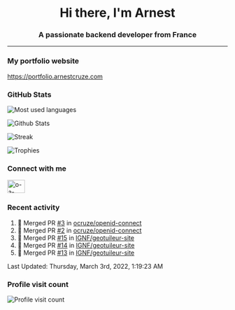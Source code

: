 <h1 align="center">Hi there, I'm Arnest</h1>
<h3 align="center">A passionate backend developer from France</h3>

---

### My portfolio website

https://portfolio.arnestcruze.com

### GitHub Stats

![Most used languages](https://github-readme-stats.vercel.app/api/top-langs/?username=ocruze&langs_count=10&layout=compact&hide=tsql)

![Github Stats](https://github-readme-stats.vercel.app/api?username=ocruze&count_private=true&show_icons=true&title_color=fff&text_color=fff&bg_color=30,36d1dc,904e95)

![Streak](https://github-readme-streak-stats.herokuapp.com/?user=ocruze&)

![Trophies](https://github-profile-trophy.vercel.app/?username=ocruze)

### Connect with me

<p align="left">
<a href="https://linkedin.com/in/o-a-cruze" target="blank"><img align="center" src="https://raw.githubusercontent.com/rahuldkjain/github-profile-readme-generator/master/src/images/icons/Social/linked-in-alt.svg" alt="o-a-cruze" height="30" width="40" /></a>
</p>

### Recent activity

<!--RECENT_ACTIVITY:start-->
1. 🎉 Merged PR [#3](https://github.com/ocruze/openid-connect/pull/3) in [ocruze/openid-connect](https://github.com/ocruze/openid-connect)
2. 🎉 Merged PR [#2](https://github.com/ocruze/openid-connect/pull/2) in [ocruze/openid-connect](https://github.com/ocruze/openid-connect)
3. 🎉 Merged PR [#15](https://github.com/IGNF/geotuileur-site/pull/15) in [IGNF/geotuileur-site](https://github.com/IGNF/geotuileur-site)
4. 🎉 Merged PR [#14](https://github.com/IGNF/geotuileur-site/pull/14) in [IGNF/geotuileur-site](https://github.com/IGNF/geotuileur-site)
5. 🎉 Merged PR [#13](https://github.com/IGNF/geotuileur-site/pull/13) in [IGNF/geotuileur-site](https://github.com/IGNF/geotuileur-site)
<!--RECENT_ACTIVITY:end-->

<!--RECENT_ACTIVITY:last_update-->
Last Updated: Thursday, March 3rd, 2022, 1:19:23 AM
<!--RECENT_ACTIVITY:last_update_end-->

### Profile visit count

![Profile visit count](https://profile-counter.glitch.me/ocruze/count.svg)
